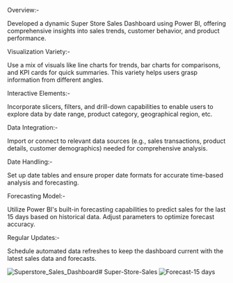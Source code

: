 
Overview:- 

  Developed a dynamic Super Store Sales Dashboard using Power BI, offering comprehensive insights into sales trends, customer behavior, and product performance.
  
 Visualization Variety:-
 
  Use a mix of visuals like line charts for trends, bar charts for comparisons, and KPI cards for quick summaries. This variety helps users grasp information from different angles.
  
Interactive Elements:- 

  Incorporate slicers, filters, and drill-down capabilities to enable users to explore data by date range, product category, geographical region, etc.
  
Data Integration:-

 Import or connect to relevant data sources (e.g., sales transactions, product details, customer demographics) needed for comprehensive analysis.
 
Date Handling:- 

 Set up date tables and ensure proper date formats for accurate time-based analysis and forecasting.
 
Forecasting Model:-

Utilize Power BI's built-in forecasting capabilities to predict sales for the last 15 days based on historical data. Adjust parameters to optimize forecast accuracy.

Regular Updates:- 

 Schedule automated data refreshes to keep the dashboard current with the latest sales data and forecasts.

![Superstore_Sales_Dashboard](https://github.com/user-attachments/assets/cda2ec60-fd69-46c1-b8b2-596f8f0f3db8)# Super-Store-Sales
![Forecast-15 days](https://github.com/user-attachments/assets/e5a89cab-546a-4dfe-a84c-40950ba14f9b)

